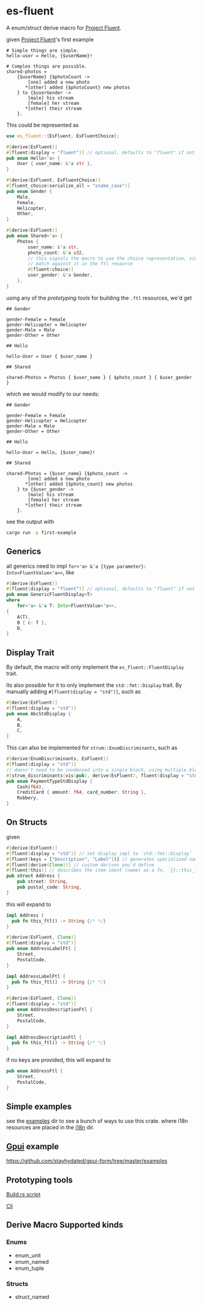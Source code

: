 # es-fluent

A enum/struct derive macro for [Project Fluent](https://projectfluent.org/).

given [Project Fluent](https://projectfluent.org/)'s first example

```ftl
# Simple things are simple.
hello-user = Hello, {$userName}!

# Complex things are possible.
shared-photos =
    {$userName} {$photoCount ->
        [one] added a new photo
       *[other] added {$photoCount} new photos
    } to {$userGender ->
        [male] his stream
        [female] her stream
       *[other] their stream
    }.
```

This could be represented as

```rs
use es_fluent::{EsFluent, EsFluentChoice};

#[derive(EsFluent)]
#[fluent(display = "fluent")] // optional, defaults to "fluent" if not specified
pub enum Hello<'a> {
    User { user_name: &'a str },
}

#[derive(EsFluent, EsFluentChoice)]
#[fluent_choice(serialize_all = "snake_case")]
pub enum Gender {
    Male,
    Female,
    Helicopter,
    Other,
}

#[derive(EsFluent)]
pub enum Shared<'a> {
    Photos {
        user_name: &'a str,
        photo_count: &'a u32,
        // this signals the macro to use the choice representation, since we'll
        // match against it in the ftl resource
        #[fluent(choice)]
        user_gender: &'a Gender,
    },
}
```

using any of the *prototyping tools* for building the `.ftl` resources, we'd get

```ftl
## Gender

gender-Female = Female
gender-Helicopter = Helicopter
gender-Male = Male
gender-Other = Other

## Hello

hello-User = User { $user_name }

## Shared

shared-Photos = Photos { $user_name } { $photo_count } { $user_gender }
```

which we would modify to our needs:

```ftl
## Gender

gender-Female = Female
gender-Helicopter = Helicopter
gender-Male = Male
gender-Other = Other

## Hello

hello-User = Hello, {$user_name}!

## Shared

shared-Photos = {$user_name} {$photo_count ->
        [one] added a new photo
       *[other] added {$photo_count} new photos
    } to {$user_gender ->
        [male] his stream
        [female] her stream
       *[other] their stream
    }.
```

see the output with

```sh
cargo run -p first-example
```

## Generics

all generics need to impl `for<'a> &'a {type parameter}: Into<FluentValue<'a>>`, like

```rust
#[derive(EsFluent)]
#[fluent(display = "fluent")] // optional, defaults to "fluent" if not specified
pub enum GenericFluentDisplay<T>
where
    for<'a> &'a T: Into<FluentValue<'a>>,
{
    A(T),
    B { c: T },
    D,
}
```

## Display Trait

By default, the macro will only implement the `es_fluent::FluentDisplay` trait.

Its also possible for it to only implement the `std::fmt::Display` trait. By manually adding `#[fluent(display = "std")]`, such as

```rs
#[derive(EsFluent)]
#[fluent(display = "std")]
pub enum AbcStdDisplay {
    A,
    B,
    C,
}
```

This can also be implemented for `strum::EnumDiscriminants`, such as

```rs
#[derive(EnumDiscriminants, EsFluent)]
#[fluent(display = "std")]
// doesn't need to be condensed into a single block, using multiple block is fine.
#[strum_discriminants(vis(pub), derive(EsFluent), fluent(display = "std"))]
pub enum PaymentTypeStdDisplay {
    Cash(f64),
    CreditCard { amount: f64, card_number: String },
    Robbery,
}
```

## On Structs

given

```rs
#[derive(EsFluent)]
#[fluent(display = "std")] // set display impl to `std::fmt::Display`
#[fluent(keys = ["Description", "Label"])] // generates specialized names
#[fluent(derive(Clone))] // custom derives you'd define
#[fluent(this)] // describes the item ident (name) as a fn, `{}::this_ftl()`
pub struct Address {
    pub street: String,
    pub postal_code: String,
}
```

this will expand to

```rs
impl Address {
  pub fn this_ftl() -> String {/* */}
}

#[derive(EsFluent, Clone)]
#[fluent(display = "std")]
pub enum AddressLabelFtl {
    Street,
    PostalCode,
}

impl AddressLabelFtl {
  pub fn this_ftl() -> String {/* */}
}

#[derive(EsFluent, Clone)]
#[fluent(display = "std")]
pub enum AddressDescriptionFtl {
    Street,
    PostalCode,
}

impl AddressDescriptionFtl {
  pub fn this_ftl() -> String {/* */}
}

```

if no keys are provided, this will expand to

```rs
pub enum AddressFtl {
    Street,
    PostalCode,
}
```

## Simple examples

see the [examples](examples) dir to see a bunch of ways to use this crate. where i18n resources are placed in the [i18n](examples/i18n) dir.

## [Gpui](https://gpui.rs) example

<https://github.com/stayhydated/gpui-form/tree/master/examples>

## Prototyping tools

[Build.rs script](crates/es-fluent-build/README.md)

[Cli](crates/es-fluent-cli/README.md)

## Derive Macro Supported kinds

### Enums

- enum_unit
- enum_named
- enum_tuple

### Structs

- struct_named
